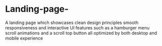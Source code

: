 # Landing-page-
A landing page which showcases clean design principles smooth responsiveness and interactive UI features such as a hamburger menu scroll animations and a scroll  top button all optimized by both desktop and mobile experience 
